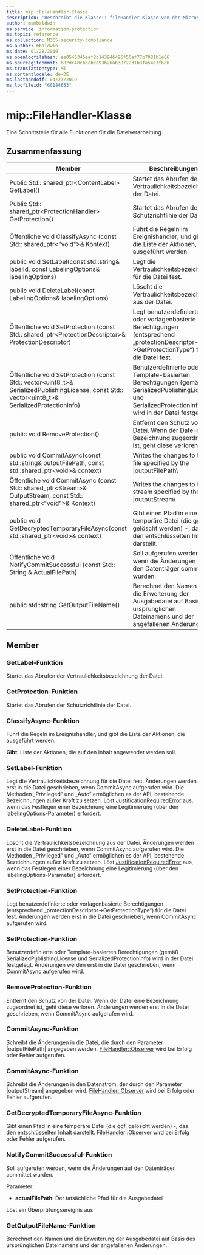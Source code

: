 ```yaml
---
title: mip::FileHandler-Klasse
description: 'Beschreibt die Klasse:: fileHandler-Klasse von der Microsoft Information Protection (MIP) SDK.'
author: msmbaldwin
ms.service: information-protection
ms.topic: reference
ms.collection: M365-security-compliance
ms.author: mbaldwin
ms.date: 01/28/2019
ms.openlocfilehash: ee0545346eef2c143946496f56af77b7081b1e06
ms.sourcegitcommit: 682dc48cbbcbee93b26ab3872231b3fa54d3f6eb
ms.translationtype: MT
ms.contentlocale: de-DE
ms.lasthandoff: 04/23/2019
ms.locfileid: "60184653"
---
```

# <a name="class-mipfilehandler"></a>mip::FileHandler-Klasse 
Eine Schnittstelle für alle Funktionen für die Dateiverarbeitung.
  
## <a name="summary"></a>Zusammenfassung
 Member                        | Beschreibungen                                
--------------------------------|---------------------------------------------
Public Std:: shared_ptr\<ContentLabel\> GetLabel()  |  Startet das Abrufen der Vertraulichkeitsbezeichnung der Datei.
Public Std:: shared_ptr\<ProtectionHandler\> GetProtection()  |  Startet das Abrufen der Schutzrichtlinie der Datei.
Öffentliche void ClassifyAsync (const Std:: shared_ptr\<"void"\>& Kontext)  |  Führt die Regeln im Ereignishandler, und gibt die Liste der Aktionen, die ausgeführt werden.
public void SetLabel(const std::string& labelId, const LabelingOptions& labelingOptions)  |  Legt die Vertraulichkeitsbezeichnung für die Datei fest.
public void DeleteLabel(const LabelingOptions& labelingOptions)  |  Löscht die Vertraulichkeitsbezeichnung aus der Datei.
Öffentliche void SetProtection (const Std:: shared_ptr\<ProtectionDescriptor\>& ProtectionDescriptor)  |  Legt benutzerdefinierte oder vorlagenbasierte Berechtigungen (entsprechend „protectionDescriptor->GetProtectionType“) für die Datei fest.
Öffentliche void SetProtection (const Std:: vector\<uint8_t\>& SerializedPublishingLicense, const Std:: vector\<uint8_t\>& SerializedProtectionInfo)  |  Benutzerdefinierte oder Template-basierten Berechtigungen (gemäß SerializedPublishingLicense und SerializedProtectionInfo) wird in der Datei festgelegt.
public void RemoveProtection()  |  Entfernt den Schutz von der Datei. Wenn der Datei eine Bezeichnung zugeordnet ist, geht diese verloren.
public void CommitAsync(const std::string& outputFilePath, const std::shared_ptr\<void\>& context) | Writes the changes to the file specified by the \|outputFilePath\ |  angegeben.
Öffentliche void CommitAsync (const Std:: shared_ptr\<Stream\>& OutputStream, const Std:: shared_ptr\<"void"\>& Kontext) | Writes the changes to the stream specified by the \|outputStream\ |  angegeben.
public void GetDecryptedTemporaryFileAsync(const std::shared_ptr\<void\>& context)  |  Gibt einen Pfad in eine temporäre Datei (die ggf. gelöscht werden) -, das den entschlüsselten Inhalt darstellt.
Öffentliche void NotifyCommitSuccessful (const Std:: String & ActualFilePath)  |  Soll aufgerufen werden, wenn die Änderungen auf den Datenträger committet wurden.
public std::string GetOutputFileName()  |  Berechnet den Namen und die Erweiterung der Ausgabedatei auf Basis des ursprünglichen Dateinamens und der angefallenen Änderungen.
  
## <a name="members"></a>Member
  
### <a name="getlabel-function"></a>GetLabel-Funktion
Startet das Abrufen der Vertraulichkeitsbezeichnung der Datei.
  
### <a name="getprotection-function"></a>GetProtection-Funktion
Startet das Abrufen der Schutzrichtlinie der Datei.
  
### <a name="classifyasync-function"></a>ClassifyAsync-Funktion
Führt die Regeln im Ereignishandler, und gibt die Liste der Aktionen, die ausgeführt werden.

  
**Gibt**: Liste der Aktionen, die auf den Inhalt angewendet werden soll.
  
### <a name="setlabel-function"></a>SetLabel-Funktion
Legt die Vertraulichkeitsbezeichnung für die Datei fest.
Änderungen werden erst in die Datei geschrieben, wenn CommitAsync aufgerufen wird. Die Methoden „Privileged“ und „Auto“ ermöglichen es der API, bestehende Bezeichnungen außer Kraft zu setzen. Löst [JustificationRequiredError](class_mip_justificationrequirederror.md) aus, wenn das Festlegen einer Bezeichnung eine Legitimierung (über den labelingOptions-Parameter) erfordert.
  
### <a name="deletelabel-function"></a>DeleteLabel-Funktion
Löscht die Vertraulichkeitsbezeichnung aus der Datei.
Änderungen werden erst in die Datei geschrieben, wenn CommitAsync aufgerufen wird. Die Methoden „Privileged“ und „Auto“ ermöglichen es der API, bestehende Bezeichnungen außer Kraft zu setzen. Löst [JustificationRequiredError](class_mip_justificationrequirederror.md) aus, wenn das Festlegen einer Bezeichnung eine Legitimierung (über den labelingOptions-Parameter) erfordert.
  
### <a name="setprotection-function"></a>SetProtection-Funktion
Legt benutzerdefinierte oder vorlagenbasierte Berechtigungen (entsprechend „protectionDescriptor->GetProtectionType“) für die Datei fest.
Änderungen werden erst in die Datei geschrieben, wenn CommitAsync aufgerufen wird.
  
### <a name="setprotection-function"></a>SetProtection-Funktion
Benutzerdefinierte oder Template-basierten Berechtigungen (gemäß SerializedPublishingLicense und SerializedProtectionInfo) wird in der Datei festgelegt.
Änderungen werden erst in die Datei geschrieben, wenn CommitAsync aufgerufen wird.
  
### <a name="removeprotection-function"></a>RemoveProtection-Funktion
Entfernt den Schutz von der Datei. Wenn der Datei eine Bezeichnung zugeordnet ist, geht diese verloren.
Änderungen werden erst in die Datei geschrieben, wenn CommitAsync aufgerufen wird.
  
### <a name="commitasync-function"></a>CommitAsync-Funktion
Schreibt die Änderungen in die Datei, die durch den Parameter |outputFilePath| angegeben werden.
[FileHandler::Observer](class_mip_filehandler_observer.md) wird bei Erfolg oder Fehler aufgerufen.
  
### <a name="commitasync-function"></a>CommitAsync-Funktion
Schreibt die Änderungen in den Datenstrom, der durch den Parameter |outputStream| angegeben wird.
[FileHandler::Observer](class_mip_filehandler_observer.md) wird bei Erfolg oder Fehler aufgerufen.
  
### <a name="getdecryptedtemporaryfileasync-function"></a>GetDecryptedTemporaryFileAsync-Funktion
Gibt einen Pfad in eine temporäre Datei (die ggf. gelöscht werden) -, das den entschlüsselten Inhalt darstellt.
[FileHandler::Observer](class_mip_filehandler_observer.md) wird bei Erfolg oder Fehler aufgerufen.
  
### <a name="notifycommitsuccessful-function"></a>NotifyCommitSuccessful-Funktion
Soll aufgerufen werden, wenn die Änderungen auf den Datenträger committet wurden.

Parameter:  
* **actualFilePath**: Der tatsächliche Pfad für die Ausgabedatei 


Löst ein Überprüfungsereignis aus
  
### <a name="getoutputfilename-function"></a>GetOutputFileName-Funktion
Berechnet den Namen und die Erweiterung der Ausgabedatei auf Basis des ursprünglichen Dateinamens und der angefallenen Änderungen.